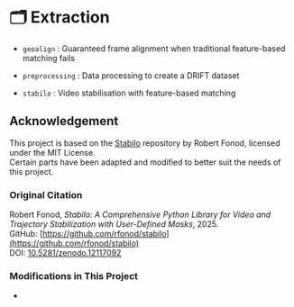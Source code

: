 # 🗂️ Extraction
- `geoalign` : Guaranteed frame alignment when traditional feature-based matching fails
 
- `preprocessing` : Data processing to create a DRIFT dataset             

- `stabilo` : Video stabilisation with feature-based matching

## Acknowledgement

This project is based on the [Stabilo](https://github.com/rfonod/stabilo) repository by Robert Fonod, licensed under the MIT License.  
Certain parts have been adapted and modified to better suit the needs of this project.

### Original Citation

Robert Fonod, _Stabilo: A Comprehensive Python Library for Video and Trajectory Stabilization with User-Defined Masks_, 2025.  
GitHub: [https://github.com/rfonod/stabilo](https://github.com/rfonod/stabilo)  
DOI: [10.5281/zenodo.12117092](https://doi.org/10.5281/zenodo.12117092)

### Modifications in This Project

- 
